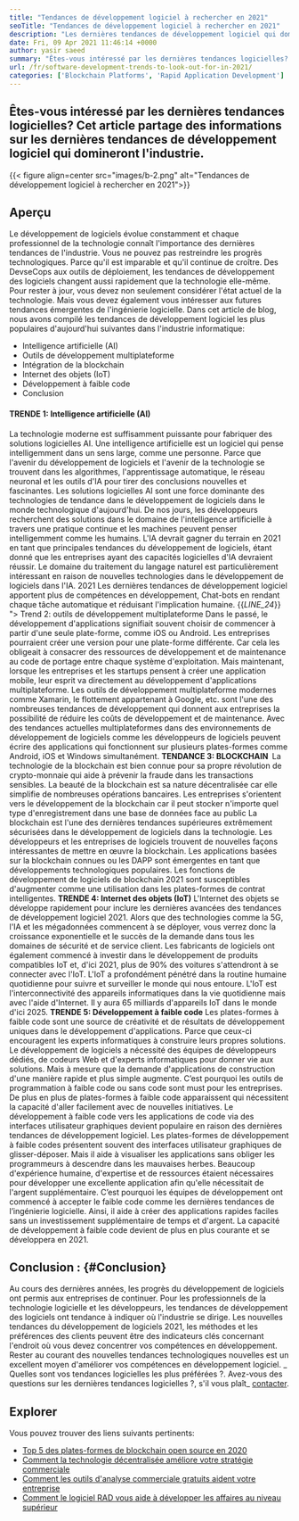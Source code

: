 ```yaml
---
title: "Tendances de développement logiciel à rechercher en 2021" 
seoTitle: "Tendances de développement logiciel à rechercher en 2021" 
description: "Les dernières tendances de développement logiciel qui domineront le secteur de la technologie comprennent la blockchain, l'intelligence artificielle, le non-code et des tendances plus nouvelles." 
date: Fri, 09 Apr 2021 11:46:14 +0000
author: yasir saeed
summary: "Êtes-vous intéressé par les dernières tendances logicielles? Cet article partage des informations sur les dernières tendances de développement logiciel qui domineront l'industrie." 
url: /fr/software-development-trends-to-look-out-for-in-2021/
categories: ['Blockchain Platforms', 'Rapid Application Development']
---
```


## Êtes-vous intéressé par les dernières tendances logicielles? Cet article partage des informations sur les dernières tendances de développement logiciel qui domineront l'industrie.

{{< figure align=center src="images/b-2.png" alt="Tendances de développement logiciel à rechercher en 2021">}}


##  **Aperçu**  
Le développement de logiciels évolue constamment et chaque professionnel de la technologie connaît l'importance des dernières tendances de l'industrie. Vous ne pouvez pas restreindre les progrès technologiques. Parce qu'il est imparable et qu'il continue de croître. Des DevseCops aux outils de déploiement, les tendances de développement des logiciels changent aussi rapidement que la technologie elle-même.
Pour rester à jour, vous devez non seulement considérer l'état actuel de la technologie. Mais vous devez également vous intéresser aux futures tendances émergentes de l'ingénierie logicielle. Dans cet article de blog, nous avons compilé les tendances de développement logiciel les plus populaires d'aujourd'hui suivantes dans l'industrie informatique:
  * Intelligence artificielle (AI)
  * Outils de développement multiplateforme
  * Intégration de la blockchain
  * Internet des objets (IoT)
  * Développement à faible code
  * Conclusion

####  **TRENDE 1: Intelligence artificielle (AI)**  
La technologie moderne est suffisamment puissante pour fabriquer des solutions logicielles AI. Une intelligence artificielle est un logiciel qui pense intelligemment dans un sens large, comme une personne. Parce que l'avenir du développement de logiciels et l'avenir de la technologie se trouvent dans les algorithmes, l'apprentissage automatique, le réseau neuronal et les outils d'IA pour tirer des conclusions nouvelles et fascinantes. Les solutions logicielles AI sont une force dominante des technologies de tendance dans le développement de logiciels dans le monde technologique d'aujourd'hui.
De nos jours, les développeurs recherchent des solutions dans le domaine de l'intelligence artificielle à travers une pratique continue et les machines peuvent penser intelligemment comme les humains. L'IA devrait gagner du terrain en 2021 en tant que principales tendances du développement de logiciels, étant donné que les entreprises ayant des capacités logicielles d'IA devraient réussir. Le domaine du traitement du langage naturel est particulièrement intéressant en raison de nouvelles technologies dans le développement de logiciels dans l'IA. 2021 Les dernières tendances de développement logiciel apportent plus de compétences en développement, Chat-bots en rendant chaque tâche automatique et réduisant l'implication humaine.
{{_LINE_24_}}
"> Trend 2: outils de développement multiplateforme
Dans le passé, le développement d'applications signifiait souvent choisir de commencer à partir d'une seule plate-forme, comme iOS ou Android. Les entreprises pourraient créer une version pour une plate-forme différente. Car cela les obligeait à consacrer des ressources de développement et de maintenance au code de portage entre chaque système d'exploitation. Mais maintenant, lorsque les entreprises et les startups pensent à créer une application mobile, leur esprit va directement au développement d'applications multiplateforme.
Les outils de développement multiplateforme modernes comme Xamarin, le flottement appartenant à Google, etc. sont l'une des nombreuses tendances de développement qui donnent aux entreprises la possibilité de réduire les coûts de développement et de maintenance. Avec des tendances actuelles multiplateformes dans des environnements de développement de logiciels comme les développeurs de logiciels peuvent écrire des applications qui fonctionnent sur plusieurs plates-formes comme Android, iOS et Windows simultanément.
 **TENDANCE 3: BLOCKCHAIN ​​** 
La technologie de la blockchain est bien connue pour sa propre révolution de crypto-monnaie qui aide à prévenir la fraude dans les transactions sensibles. La beauté de la blockchain est sa nature décentralisée car elle simplifie de nombreuses opérations bancaires. Les entreprises s'orientent vers le développement de la blockchain car il peut stocker n'importe quel type d'enregistrement dans une base de données face au public
La blockchain est l'une des dernières tendances supérieures extrêmement sécurisées dans le développement de logiciels dans la technologie. Les développeurs et les entreprises de logiciels trouvent de nouvelles façons intéressantes de mettre en œuvre la blockchain. Les applications basées sur la blockchain connues ou les DAPP sont émergentes en tant que développements technologiques populaires. Les fonctions de développement de logiciels de blockchain 2021 sont susceptibles d'augmenter comme une utilisation dans les plates-formes de contrat intelligentes.
 **TRENDE 4: Internet des objets (IoT)** 
L'Internet des objets se développe rapidement pour inclure les dernières avancées des tendances de développement logiciel 2021. Alors que des technologies comme la 5G, l'IA et les mégadonnées commencent à se déployer, vous verrez donc la croissance exponentielle et le succès de la demande dans tous les domaines de sécurité et de service client. Les fabricants de logiciels ont également commencé à investir dans le développement de produits compatibles IoT et, d'ici 2021, plus de 90% des voitures s'attendront à se connecter avec l'IoT.
L'IoT a profondément pénétré dans la routine humaine quotidienne pour suivre et surveiller le monde qui nous entoure. L'IoT est l'interconnectivité des appareils informatiques dans la vie quotidienne mais avec l'aide d'Internet. Il y aura 65 milliards d'appareils IoT dans le monde d'ici 2025.
 **TRENDE 5: Développement à faible code** 
Les plates-formes à faible code sont une source de créativité et de résultats de développement uniques dans le développement d'applications. Parce que ceux-ci encouragent les experts informatiques à construire leurs propres solutions. Le développement de logiciels a nécessité des équipes de développeurs dédiés, de codeurs Web et d'experts informatiques pour donner vie aux solutions. Mais à mesure que la demande d'applications de construction d'une manière rapide et plus simple augmente. C’est pourquoi les outils de programmation à faible code ou sans code sont must pour les entreprises. De plus en plus de plates-formes à faible code apparaissent qui nécessitent la capacité d'aller facilement avec de nouvelles initiatives.
Le développement à faible code vers les applications de code via des interfaces utilisateur graphiques devient populaire en raison des dernières tendances de développement logiciel. Les plates-formes de développement à faible codes présentent souvent des interfaces utilisateur graphiques de glisser-déposer. Mais il aide à visualiser les applications sans obliger les programmeurs à descendre dans les mauvaises herbes. Beaucoup d'expérience humaine, d'expertise et de ressources étaient nécessaires pour développer une excellente application afin qu'elle nécessitait de l'argent supplémentaire. C’est pourquoi les équipes de développement ont commencé à accepter le faible code comme les dernières tendances de l’ingénierie logicielle. Ainsi, il aide à créer des applications rapides faciles sans un investissement supplémentaire de temps et d'argent. La capacité de développement à faible code devient de plus en plus courante et se développera en 2021.

##  **Conclusion**  : {#Conclusion}

Au cours des dernières années, les progrès du développement de logiciels ont permis aux entreprises de continuer. Pour les professionnels de la technologie logicielle et les développeurs, les tendances de développement des logiciels ont tendance à indiquer où l'industrie se dirige. Les nouvelles tendances du développement de logiciels 2021, les méthodes et les préférences des clients peuvent être des indicateurs clés concernant l'endroit où vous devez concentrer vos compétences en développement. Rester au courant des nouvelles tendances technologiques nouvelles est un excellent moyen d'améliorer vos compétences en développement logiciel.
_ Quelles sont vos tendances logicielles les plus préférées ?. Avez-vous des questions sur les dernières tendances logicielles ?, s'il vous plaît_ [contacter][1].

## Explorer
Vous pouvez trouver des liens suivants pertinents:
  * [Top 5 des plates-formes de blockchain open source en 2020][2]
  * [Comment la technologie décentralisée améliore votre stratégie commerciale][3]
  * [Comment les outils d'analyse commerciale gratuits aident votre entreprise][4]
  * [Comment le logiciel RAD vous aide à développer les affaires au niveau supérieur][5]



 [1]: mailto:yasir.saeed@aspose.com
 [2]: https://blog.containerize.com/blockchain-platforms/top-5-open-source-blockchain-platforms-in-2020/
 [3]: https://blog.containerize.com/2020/11/27/how-decentralized-technology-upgrades-your-business-strategy/
 [4]: https://blog.containerize.com/2021/03/12/how-free-business-analytics-tools-assist-your-business/
 [5]: https://blog.containerize.com/rapid-application-development/rapid-application-development-software-for-business-rad/
